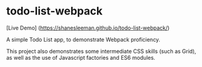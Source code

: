 # todo-list-webpack

[Live Demo] (https://shanesleeman.github.io/todo-list-webpack/)

A simple Todo List app, to demonstrate Webpack proficiency.

This project also demonstrates some intermediate CSS skills (such as Grid), as well as the use of Javascript factories and ES6 modules.
